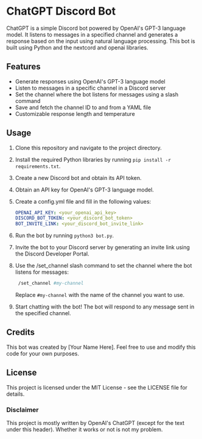 # ChatGPT Discord Bot

ChatGPT is a simple Discord bot powered by OpenAI's GPT-3 language model. It listens to messages in a specified channel and generates a response based on the input using natural language processing. This bot is built using Python and the nextcord and openai libraries.
## Features

 * Generate responses using OpenAI's GPT-3 language model
 * Listen to messages in a specific channel in a Discord server
 * Set the channel where the bot listens for messages using a slash command
 * Save and fetch the channel ID to and from a YAML file
 * Customizable response length and temperature

## Usage

 1. Clone this repository and navigate to the project directory.

 2. Install the required Python libraries by running `pip install -r requirements.txt`.

 3. Create a new Discord bot and obtain its API token.

 4. Obtain an API key for OpenAI's GPT-3 language model.

 5. Create a config.yml file and fill in the following values:

     ```yaml
     OPENAI_API_KEY: <your_openai_api_key>
     DISCORD_BOT_TOKEN: <your_discord_bot_token>
     BOT_INVITE_LINK: <your_discord_bot_invite_link>
     ```

 6. Run the bot by running `python3 bot.py`.

 7. Invite the bot to your Discord server by generating an invite link using the Discord Developer Portal.

 8. Use the /set_channel slash command to set the channel where the bot listens for messages:

     ```bash
      /set_channel #my-channel
     ```

     Replace `#my-channel` with the name of the channel you want to use.

 9. Start chatting with the bot! The bot will respond to any message sent in the specified channel.

## Credits

This bot was created by [Your Name Here]. Feel free to use and modify this code for your own purposes.

## License

This project is licensed under the MIT License - see the LICENSE file for details.

### Disclaimer
This project is mostly written by OpenAI's ChatGPT (except for the text under this header). Whether it works or not is not my problem.
